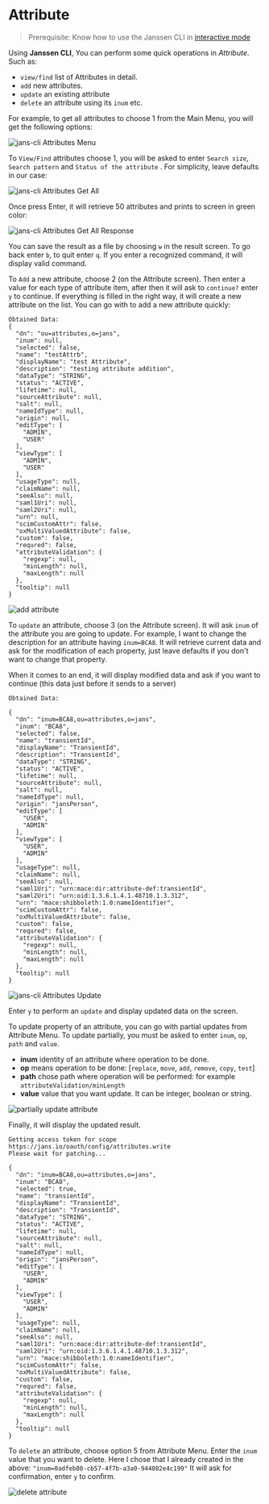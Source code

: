 # Attribute

> Prerequisite: Know how to use the Janssen CLI in [interactive mode](im-index.md)

Using **Janssen CLI**, You can perform some quick operations in _Attribute_. Such as:
- `view/find` list of Attributes in detail.
- `add` new attributes.
- `update` an existing attribute
- `delete` an attribute using its `inum` etc.

For example, to get all attributes to choose 1 from the Main Menu, you will get the following options:

![jans-cli Attributes Menu](../../../assets/user/using-jans-cli/images/image-im-attributes-main-03042021.png)

To `View/Find` attributes choose 1, you will be asked to enter `Search size`,  `Search pattern` and `Status of the attribute` . For simplicity, leave defaults in our case:

![jans-cli Attributes Get All](../../../assets/user/using-jans-cli/images/image-im-attributes-get-all-03042021.png)

Once press Enter, it will retrieve 50 attributes and prints to screen in green color:

![jans-cli Attributes Get All Response](../../../assets/user/using-jans-cli/images/image-im-attributes-get-all-response-03042021.png)

You can save the result as a file by choosing `w` in the result screen. To go back enter `b`, to quit enter `q`. If you enter a recognized command, it will display valid command.

To `Add` a new attribute, choose 2 (on the Attribute screen). Then enter a value for each type of attribute item, after then it will ask to `continue?` enter `y` to continue. If everything is filled in the right way, it will create a new attribute on the list.
You can go with to add a new attribute quickly:
```text
Obtained Data:
{
  "dn": "ou=attributes,o=jans",
  "inum": null,
  "selected": false,
  "name": "testAttrb",
  "displayName": "test Attribute",
  "description": "testing attribute addition",
  "dataType": "STRING",
  "status": "ACTIVE",
  "lifetime": null,
  "sourceAttribute": null,
  "salt": null,
  "nameIdType": null,
  "origin": null,
  "editType": [
    "ADMIN",
    "USER"
  ],
  "viewType": [
    "ADMIN",
    "USER"
  ],
  "usageType": null,
  "claimName": null,
  "seeAlso": null,
  "saml1Uri": null,
  "saml2Uri": null,
  "urn": null,
  "scimCustomAttr": false,
  "oxMultiValuedAttribute": false,
  "custom": false,
  "requred": false,
  "attributeValidation": {
    "regexp": null,
    "minLength": null,
    "maxLength": null
  },
  "tooltip": null
}
```

![add attribute](../../../assets/user/using-jans-cli/images/image-im-add-attrb-03042021.png) 

To `update` an attribute, choose 3 (on the Attribute screen). It will ask `inum` of the attribute you are going to update. For example, I want to change the description for an attribute having `inum=BCA8`. 
It will retrieve current data and ask for the modification of each property, just leave defaults if you don't want to change that property.

When it comes to an end, it will display modified data and ask if you want to continue (this data just before it sends to a server)

```text
Obtained Data:

{
  "dn": "inum=BCA8,ou=attributes,o=jans",
  "inum": "BCA8",
  "selected": false,
  "name": "transientId",
  "displayName": "TransientId",
  "description": "TransientId",
  "dataType": "STRING",
  "status": "ACTIVE",
  "lifetime": null,
  "sourceAttribute": null,
  "salt": null,
  "nameIdType": null,
  "origin": "jansPerson",
  "editType": [
    "USER",
    "ADMIN"
  ],
  "viewType": [
    "USER",
    "ADMIN"
  ],
  "usageType": null,
  "claimName": null,
  "seeAlso": null,
  "saml1Uri": "urn:mace:dir:attribute-def:transientId",
  "saml2Uri": "urn:oid:1.3.6.1.4.1.48710.1.3.312",
  "urn": "mace:shibboleth:1.0:nameIdentifier",
  "scimCustomAttr": false,
  "oxMultiValuedAttribute": false,
  "custom": false,
  "requred": false,
  "attributeValidation": {
    "regexp": null,
    "minLength": null,
    "maxLength": null
  },
  "tooltip": null
}
```
![jans-cli Attributes Update](../../../assets/user/using-jans-cli/images/image-im-attributes-update-03042021.png)

Enter `y` to perform an `update` and display updated data on the screen.

To update property of an attribute, you can go with partial updates from Attribute Menu. To update partially, you must be asked to enter `inum`, `op`, `path` and `value`.
- **__inum__** identity of an attribute where operation to be done.
- **__op__** means operation to be done: [`replace`, `move`, `add`, `remove`, `copy`, `test`]
- **__path__** chose path where operation will be performed: for example `attributeValidation/minLength`
- **__value__** value that you want update. It can be integer, boolean or string.

![partially update attribute](../../../assets/user/using-jans-cli/images/image-im-partial-attrb-update-03042021.png)

Finally, it will display the updated result.

```text
Getting access token for scope https://jans.io/oauth/config/attributes.write
Please wait for patching...

{
  "dn": "inum=BCA8,ou=attributes,o=jans",
  "inum": "BCA8",
  "selected": true,
  "name": "transientId",
  "displayName": "TransientId",
  "description": "TransientId",
  "dataType": "STRING",
  "status": "ACTIVE",
  "lifetime": null,
  "sourceAttribute": null,
  "salt": null,
  "nameIdType": null,
  "origin": "jansPerson",
  "editType": [
    "USER",
    "ADMIN"
  ],
  "viewType": [
    "USER",
    "ADMIN"
  ],
  "usageType": null,
  "claimName": null,
  "seeAlso": null,
  "saml1Uri": "urn:mace:dir:attribute-def:transientId",
  "saml2Uri": "urn:oid:1.3.6.1.4.1.48710.1.3.312",
  "urn": "mace:shibboleth:1.0:nameIdentifier",
  "scimCustomAttr": false,
  "oxMultiValuedAttribute": false,
  "custom": false,
  "requred": false,
  "attributeValidation": {
    "regexp": null,
    "minLength": null,
    "maxLength": null
  },
  "tooltip": null
}
```

To `delete` an attribute, choose option 5 from Attribute Menu. Enter the `inum` value that you want to delete. Here I chose that I already created in the above: `"inum=0adfeb80-cb57-4f7b-a3a0-944082e4c199"` It will ask for confirmation, enter `y` to confirm.

![delete attribute](../../../assets/user/using-jans-cli/images/image-im-delete-attrb-03042021.png)

